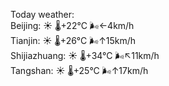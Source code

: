 Today weather:  
Beijing: ☀️   🌡️+22°C 🌬️←4km/h  
Tianjin: ☀️   🌡️+26°C 🌬️↑15km/h  
Shijiazhuang: ☀️   🌡️+34°C 🌬️↖11km/h  
Tangshan: ☀️   🌡️+25°C 🌬️↑17km/h  
